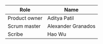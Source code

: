 Role  | Name
------------- | -------------
Product owner  | Aditya Patil
Scrum master  | Alexander Granados
Scribe | Hao Wu
